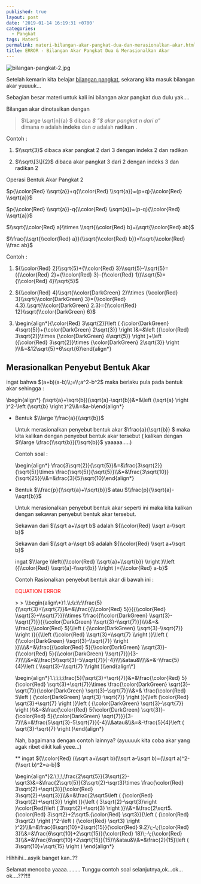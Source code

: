 ```yaml
---
published: true
layout: post
date: '2019-01-14 16:19:31 +0700'
categories:
  - Pangkat
tags: Materi
permalink: materi-bilangan-akar-pangkat-dua-dan-merasionalkan-akar.html
title: ERROR - Bilangan Akar Pangkat Dua & Merasionalkan Akar
---
```

![bilangan-pangkat-2.jpg]({{site.baseurl}}/media/bilangan-pangkat-2.jpg)


Setelah kemarin kita belajar [bilangan pangkat]({{site.baseurl}}/materi-bilangan-pangkat.html), sekarang kita masuk bilangan akar yuuuuk…

Sebagian besar materi untuk kali ini bilangan akar pangkat dua dulu yak….

Bilangan akar dinotasikan dengan

> $\\Large \\sqrt\[n\]{a} $ dibaca _$ ”$ akar pangkat $n$ dari $a ”$_  
> dimana $n$ adalah **indeks** dan $a$ adalah **radikan** .

Contoh :

1.  $\\sqrt{3}$ dibaca akar pangkat 2 dari 3 dengan indeks 2 dan radikan
    
2.  $\\sqrt\[3\]{2}$ dibaca akar pangkat 3 dari 2 dengan indeks 3 dan radikan 2
    

Operasi Bentuk Akar Pangkat 2

$p{\\color{Red} \\sqrt{a}}+q{\\color{Red} \\sqrt{a}}=(p+q){\\color{Red} \\sqrt{a}}$

$p{\\color{Red} \\sqrt{a}}-q{\\color{Red} \\sqrt{a}}=(p-q){\\color{Red} \\sqrt{a}}$

$\\sqrt{\\color{Red} a}\\times \\sqrt{\\color{Red} b}=\\sqrt{\\color{Red} ab}$

$\\frac{\\sqrt{\\color{Red} a}}{\\sqrt{\\color{Red} b}}=\\sqrt{\\color{Red} \\frac ab}$

Contoh :

1.  ${\\color{Red} 2}\\sqrt{5}+{\\color{Red} 3}\\sqrt{5}-\\sqrt{5}=({\\color{Red} 2}+{\\color{Red} 3}-{\\color{Red} 1})\\sqrt{5}={\\color{Red} 4}\\sqrt{5}$
    
2.  ${\\color{Red} 4}\\sqrt{\\color{DarkGreen} 2}\\times {\\color{Red} 3}\\sqrt{\\color{DarkGreen} 3}={\\color{Red} 4.3}.\\sqrt{\\color{DarkGreen} 2.3}={\\color{Red} 12}\\sqrt{\\color{DarkGreen} 6}$
    
3.  \\begin{align\*}{\\color{Red} 3\\sqrt{2}}\\left ( {\\color{DarkGreen} 4\\sqrt{5}}+{\\color{DarkGreen} 2\\sqrt{3}} \\right )&=&\\left ({\\color{Red} 3\\sqrt{2}}\\times {\\color{DarkGreen} 4\\sqrt{5}} \\right )+\\left ({\\color{Red} 3\\sqrt{2}}\\times {\\color{DarkGreen} 2\\sqrt{3}} \\right )\\\\&=&12\\sqrt{5}+6\\sqrt{6}\\end{align\*}
    

Merasionalkan Penyebut Bentuk Akar
----------------------------------

ingat bahwa $(a+b)(a-b)\\;=\\;a^2-b^2$ maka berlaku pula pada bentuk akar sehingga :

\\begin{align\*} (\\sqrt{a}+\\sqrt{b})(\\sqrt{a}-\\sqrt{b})&=&\\left (\\sqrt{a} \\right )^2-\\left (\\sqrt{b} \\right )^2\\\\&=&a-b\\end{align\*}

*   Bentuk $\\large \\frac{a}{\\sqrt{b}}$
    
    Untuk merasionalkan penyebut bentuk akar $\\frac{a}{\\sqrt{b}} $ maka kita kalikan dengan penyebut bentuk akar tersebut ( kalikan dengan $\\large \\frac{\\sqrt{b}}{\\sqrt{b}}$ yaaaaa…..)
    
    Contoh soal :
    
    \\begin{align\*} \\frac{3\\sqrt{2}}{\\sqrt{5}}&=&\\frac{3\\sqrt{2}}{\\sqrt{5}}\\times \\frac{\\sqrt{5}}{\\sqrt{5}}\\\\&=&\\frac{3\\sqrt{10}}{\\sqrt{25}}\\\\&=&\\frac{3}{5}\\sqrt{10}\\end{align\*}
    
*   Bentuk $\\frac{p}{\\sqrt{a}+\\sqrt{b}}$ atau $\\frac{p}{\\sqrt{a}-\\sqrt{b}}$
    
    Untuk merasionalkan penyebut bentuk akar seperti ini maka kita kalikan dengan sekawan penyebut bentuk akar tersebut.
    
    Sekawan dari $\\sqrt a+\\sqrt b$ adalah ${\\color{Red} \\sqrt a-\\sqrt b}$
    
    Sekawan dari $\\sqrt a-\\sqrt b$ adalah ${\\color{Red} \\sqrt a+\\sqrt b}$
    
    ingat $\\large \\left({\\color{Red} \\sqrt{a}+\\sqrt{b}} \\right )\\left ({\\color{Red} \\sqrt{a}-\\sqrt{b}} \\right )={\\color{Red} a-b}$
    
    Contoh Rasionalkan penyebut bentuk akar di bawah ini :
    
    <p style="color:red;">EQUATION ERROR</p>
    > > \\begin{align\*}1.\\:\\:\\:\\frac{5}{\\sqrt{3}+\\sqrt{7}}&=&\\frac{{\\color{Red} 5}}{{\\color{Red} \\sqrt{3}+\\sqrt{7}}}\\times \\frac{{\\color{DarkGreen} \\sqrt{3}-\\sqrt{7}}}{{\\color{DarkGreen} \\sqrt{3}-\\sqrt{7}}}\\\\&=& \\frac{{\\color{Red} 5}\\left ( {\\color{DarkGreen} \\sqrt{3}-\\sqrt{7}} \\right )}{{\\left (\\color{Red} \\sqrt{3}+\\sqrt{7} \\right )}\\left ( {\\color{DarkGreen} \\sqrt{3}-\\sqrt{7}} \\right )}\\\\&=&\\frac{{\\color{Red} 5}{\\color{DarkGreen} \\sqrt{3}}-{\\color{Red} 5}{\\color{DarkGreen} \\sqrt{7}}}{3-7}\\\\&=&\\frac{5\\sqrt{3}-5\\sqrt{7}}{-4}\\\\&atau&\\\\&=&-\\frac{5}{4}\\left ( \\sqrt{3}-\\sqrt{7} \\right )\\end{align\*}
    
    \\begin{align\*}1.\\:\\:\\:\\frac{5}{\\sqrt{3}+\\sqrt{7}}&=&\\frac{\\color{Red} 5}{\\color{Red} \\sqrt{3}+\\sqrt{7}}\\times \\frac{\\color{DarkGreen} \\sqrt{3}-\\sqrt{7}}{\\color{DarkGreen} \\sqrt{3}-\\sqrt{7}}\\\\&=& \\frac{\\color{Red} 5\\left ( {\\color{DarkGreen} \\sqrt{3}-\\sqrt{7}} \\right )}{\\left (\\color{Red} \\sqrt{3}+\\sqrt{7} \\right )}\\left ( {\\color{DarkGreen} \\sqrt{3}-\\sqrt{7}} \\right )\\\\&=&\\frac{\\color{Red} 5{\\color{DarkGreen} \\sqrt{3}}-{\\color{Red} 5}{\\color{DarkGreen} \\sqrt{7}}}{3-7}\\\\&=&\\frac{5\\sqrt{3}-5\\sqrt{7}}{-4}\\\\&atau&\\\\&=&-\\frac{5}{4}\\left ( \\sqrt{3}-\\sqrt{7} \\right )\\end{align\*}
    
    Nah, bagaimana dengan contoh lainnya? (ayuuuuk kita coba akar yang agak ribet dikit kali yeee…)
    
    \*\* ingat ${\\color{Red} (\\sqrt a+\\sqrt b)(\\sqrt a-\\sqrt b)=(\\sqrt a)^2-(\\sqrt b)^2=a-b}$
    
    \\begin{align\*}2.\\;\\;\\;\\frac{2\\sqrt{5}}{3\\sqrt{2}-\\sqrt3}&=&\\frac{2\\sqrt{5}}{3\\sqrt{2}-\\sqrt3}\\times \\frac{\\color{Red} 3\\sqrt{2}+\\sqrt{3}}{\\color{Red} 3\\sqrt{2}+\\sqrt{3}}\\\\&=&\\frac{2\\sqrt5\\left ( {\\color{Red} 3\\sqrt{2}+\\sqrt{3}} \\right )}{\\left ( 3\\sqrt{2}-\\sqrt{3}\\right )\\color{Red}\\left ( 3\\sqrt{2}+\\sqrt{3} \\right )}\\\\&=&\\frac{2\\sqrt5.{\\color{Red} 3\\sqrt2}+2\\sqrt5.{\\color{Red} \\sqrt3}}{\\left ( {\\color{Red} 3\\sqrt2} \\right )^2-\\left ( {\\color{Red} \\sqrt3} \\right )^2}\\\\&=&\\frac{6\\sqrt{10}+2\\sqrt{15}}{\\color{Red} 9.2}\\;-\\;{\\color{Red} 3}\\\\&=&\\frac{6\\sqrt{10}+2\\sqrt{15}}{\\color{Red} 18}\\;-\\;{\\color{Red} 3}\\\\&=&\\frac{6\\sqrt{10}+2\\sqrt{15}}{15}\\\\&atau&\\\\&=&\\frac{2}{15}\\left ( 3\\sqrt{10}+\\sqrt{15} \\right ) \\end{align\*}
    

Hihhihi…asyik banget kan..??

Selamat mencoba yaaaa……… Tunggu contoh soal selanjutnya,ok…ok…ok….???!!!

